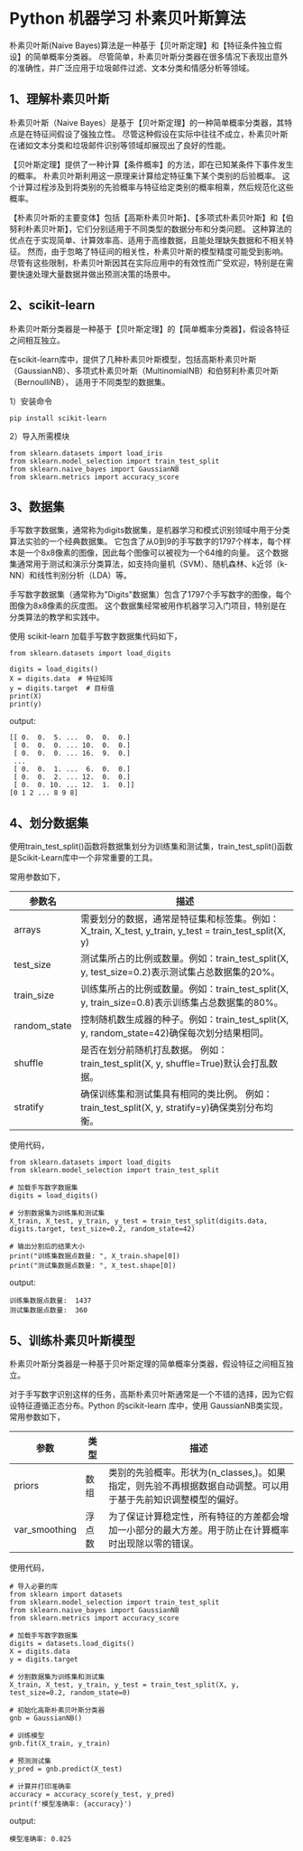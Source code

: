 # Python 机器学习 朴素贝叶斯算法

朴素贝叶斯(Naive Bayes)算法是一种基于【贝叶斯定理】和【特征条件独立假设】的简单概率分类器。
尽管简单，朴素贝叶斯分类器在很多情况下表现出意外的准确性，并广泛应用于垃圾邮件过滤、文本分类和情感分析等领域。

## 1、理解朴素贝叶斯
朴素贝叶斯（Naive Bayes）是基于【贝叶斯定理】的一种简单概率分类器，其特点是在特征间假设了强独立性。
尽管这种假设在实际中往往不成立，朴素贝叶斯在诸如文本分类和垃圾邮件识别等领域却展现出了良好的性能。

【贝叶斯定理】提供了一种计算【条件概率】的方法，即在已知某条件下事件发生的概率。
朴素贝叶斯利用这一原理来计算给定特征集下某个类别的后验概率。
这个计算过程涉及到将类别的先验概率与特征给定类别的概率相乘，然后规范化这些概率。

【朴素贝叶斯的主要变体】包括【高斯朴素贝叶斯】、【多项式朴素贝叶斯】和【伯努利朴素贝叶斯】，它们分别适用于不同类型的数据分布和分类问题。
这种算法的优点在于实现简单、计算效率高、适用于高维数据，且能处理缺失数据和不相关特征。
然而，由于忽略了特征间的相关性，朴素贝叶斯的模型精度可能受到影响。
尽管有这些限制，朴素贝叶斯因其在实际应用中的有效性而广受欢迎，特别是在需要快速处理大量数据并做出预测决策的场景中。

## 2、scikit-learn
朴素贝叶斯分类器是一种基于【贝叶斯定理】的【简单概率分类器】，假设各特征之间相互独立。

在scikit-learn库中，提供了几种朴素贝叶斯模型，包括高斯朴素贝叶斯（GaussianNB）、多项式朴素贝叶斯（MultinomialNB）和伯努利朴素贝叶斯（BernoulliNB），
适用于不同类型的数据集。

1）安装命令
```text
pip install scikit-learn
```

2）导入所需模块
```text
from sklearn.datasets import load_iris
from sklearn.model_selection import train_test_split
from sklearn.naive_bayes import GaussianNB
from sklearn.metrics import accuracy_score
```

## 3、数据集
手写数字数据集，通常称为digits数据集，是机器学习和模式识别领域中用于分类算法实验的一个经典数据集。
它包含了从0到9的手写数字的1797个样本，每个样本是一个8x8像素的图像，因此每个图像可以被视为一个64维的向量。
这个数据集通常用于测试和演示分类算法，如支持向量机（SVM）、随机森林、k近邻（k-NN）和线性判别分析（LDA）等。

手写数字数据集（通常称为"Digits"数据集）包含了1797个手写数字的图像，每个图像为8x8像素的灰度图。
这个数据集经常被用作机器学习入门项目，特别是在分类算法的教学和实践中。

使用 scikit-learn 加载手写数字数据集代码如下，
```text
from sklearn.datasets import load_digits

digits = load_digits()
X = digits.data  # 特征矩阵
y = digits.target  # 目标值
print(X)
print(y)
```
output:
```text
[[ 0.  0.  5. ...  0.  0.  0.]
 [ 0.  0.  0. ... 10.  0.  0.]
 [ 0.  0.  0. ... 16.  9.  0.]
 ...
 [ 0.  0.  1. ...  6.  0.  0.]
 [ 0.  0.  2. ... 12.  0.  0.]
 [ 0.  0. 10. ... 12.  1.  0.]]
[0 1 2 ... 8 9 8]
```

## 4、划分数据集
使用train_test_split()函数将数据集划分为训练集和测试集，train_test_split()函数是Scikit-Learn库中一个非常重要的工具。

常用参数如下，

| 参数名          | 描述                                                                              |
|--------------|---------------------------------------------------------------------------------|
| arrays       | 需要划分的数据，通常是特征集和标签集。例如：X_train, X_test, y_train, y_test = train_test_split(X, y) |
| test_size    | 测试集所占的比例或数量。例如：train_test_split(X, y, test_size=0.2)表示测试集占总数据集的20%。             |
| train_size   | 训练集所占的比例或数量。例如：train_test_split(X, y, train_size=0.8)表示训练集占总数据集的80%。            |
| random_state | 控制随机数生成器的种子。例如：train_test_split(X, y, random_state=42)确保每次划分结果相同。               |
| shuffle      | 是否在划分前随机打乱数据。 例如：train_test_split(X, y, shuffle=True)默认会打乱数据。                   |
| stratify     | 确保训练集和测试集具有相同的类比例。 例如：train_test_split(X, y, stratify=y)确保类别分布均衡。               |

使用代码，
```text
from sklearn.datasets import load_digits
from sklearn.model_selection import train_test_split

# 加载手写数字数据集
digits = load_digits()

# 分割数据集为训练集和测试集
X_train, X_test, y_train, y_test = train_test_split(digits.data, digits.target, test_size=0.2, random_state=42)

# 输出分割后的结果大小
print("训练集数据点数量: ", X_train.shape[0])
print("测试集数据点数量: ", X_test.shape[0])
```
output:
```text
训练集数据点数量:  1437
测试集数据点数量:  360
```

## 5、训练朴素贝叶斯模型
朴素贝叶斯分类器是一种基于贝叶斯定理的简单概率分类器，假设特征之间相互独立。

对于手写数字识别这样的任务，高斯朴素贝叶斯通常是一个不错的选择，因为它假设特征遵循正态分布。Python 的scikit-learn 库中，使用 GaussianNB类实现，
常用参数如下，

| 参数            | 类型  | 描述                                                            |
|---------------|-----|---------------------------------------------------------------|
| priors        | 数组  | 类别的先验概率。形状为(n_classes,)。如果指定，则先验不再根据数据自动调整。可以用于基于先前知识调整模型的偏好。 |
| var_smoothing | 浮点数 | 为了保证计算稳定性，所有特征的方差都会增加一小部分的最大方差。用于防止在计算概率时出现除以零的错误。            |

使用代码，

```text
# 导入必要的库
from sklearn import datasets
from sklearn.model_selection import train_test_split
from sklearn.naive_bayes import GaussianNB
from sklearn.metrics import accuracy_score

# 加载手写数字数据集
digits = datasets.load_digits()
X = digits.data
y = digits.target

# 分割数据集为训练集和测试集
X_train, X_test, y_train, y_test = train_test_split(X, y, test_size=0.2, random_state=0)

# 初始化高斯朴素贝叶斯分类器
gnb = GaussianNB()

# 训练模型
gnb.fit(X_train, y_train)

# 预测测试集
y_pred = gnb.predict(X_test)

# 计算并打印准确率
accuracy = accuracy_score(y_test, y_pred)
print(f'模型准确率: {accuracy}')
```
output:
```text
模型准确率: 0.825
```